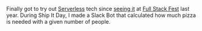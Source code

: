 ---
---

Finally got to try out <a href="https://serverless.com" target="_blank">Serverless</a> tech since <a href="https://www.youtube.com/watch?v=9IrFIobZUEA" target="_blank">seeing it</a> at <a href="https://fullstackfest.com" target="_blank">Full Stack Fest</a> last year. During Ship It Day, I made a Slack Bot that calculated how much pizza is needed with a given number of people.
